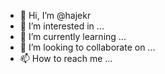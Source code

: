 - 👋 Hi, I’m @hajekr
- 👀 I’m interested in ...
- 🌱 I’m currently learning ...
- 💞️ I’m looking to collaborate on ...
- 📫 How to reach me ...

<!---
hajekr/hajekr is a ✨ special ✨ repository because its `README.md` (this file) appears on your GitHub profile.
You can click the Preview link to take a look at your changes.
--->
